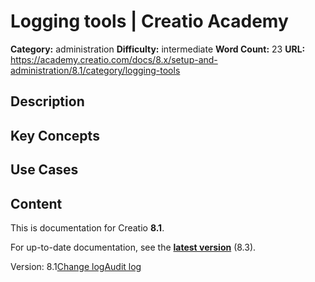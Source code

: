 # Logging tools | Creatio Academy

**Category:** administration **Difficulty:** intermediate **Word Count:** 23
**URL:**
https://academy.creatio.com/docs/8.x/setup-and-administration/8.1/category/logging-tools

## Description

## Key Concepts

## Use Cases

## Content

This is documentation for Creatio **8.1**.

For up-to-date documentation, see the
**[latest version](/docs/8.x/setup-and-administration/category/logging-tools)**
(8.3).

Version:
8.1[Change log](/docs/8.x/setup-and-administration/8.1/category/change-log)[Audit log](/docs/8.x/setup-and-administration/8.1/category/audit-log)

